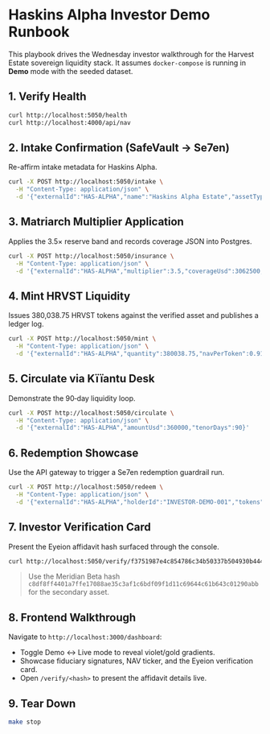 # Haskins Alpha Investor Demo Runbook

This playbook drives the Wednesday investor walkthrough for the Harvest Estate sovereign liquidity stack. It assumes `docker-compose` is running in **Demo** mode with the seeded dataset.

## 1. Verify Health
```bash
curl http://localhost:5050/health
curl http://localhost:4000/api/nav
```

## 2. Intake Confirmation (SafeVault → Se7en)
Re-affirm intake metadata for Haskins Alpha.
```bash
curl -X POST http://localhost:5050/intake \
  -H "Content-Type: application/json" \
  -d '{"externalId":"HAS-ALPHA","name":"Haskins Alpha Estate","assetType":"CSDN","jurisdiction":"US-DE-TRUST","valuationUsd":875000}'
```

## 3. Matriarch Multiplier Application
Applies the 3.5× reserve band and records coverage JSON into Postgres.
```bash
curl -X POST http://localhost:5050/insurance \
  -H "Content-Type: application/json" \
  -d '{"externalId":"HAS-ALPHA","multiplier":3.5,"coverageUsd":3062500,"jurisdiction":"US-DE","floor":0.85}'
```

## 4. Mint HRVST Liquidity
Issues 380,038.75 HRVST tokens against the verified asset and publishes a ledger log.
```bash
curl -X POST http://localhost:5050/mint \
  -H "Content-Type: application/json" \
  -d '{"externalId":"HAS-ALPHA","quantity":380038.75,"navPerToken":0.91,"policyFloor":0.85}'
```

## 5. Circulate via Kïïantu Desk
Demonstrate the 90‑day liquidity loop.
```bash
curl -X POST http://localhost:5050/circulate \
  -H "Content-Type: application/json" \
  -d '{"externalId":"HAS-ALPHA","amountUsd":360000,"tenorDays":90}'
```

## 6. Redemption Showcase
Use the API gateway to trigger a Se7en redemption guardrail run.
```bash
curl -X POST http://localhost:5050/redeem \
  -H "Content-Type: application/json" \
  -d '{"externalId":"HAS-ALPHA","holderId":"INVESTOR-DEMO-001","tokens":1250}'
```

## 7. Investor Verification Card
Present the Eyeion affidavit hash surfaced through the console.
```bash
curl http://localhost:5050/verify/f3751987e4c854786c34b50337b504930b444a3fb4678b01f644fdb7caae34a9
```
> Use the Meridian Beta hash `c8df8ff4401a7ffe17088ae35c3af1c6bdf09f1d11c69644c61b643c01290abb` for the secondary asset.

## 8. Frontend Walkthrough
Navigate to `http://localhost:3000/dashboard`:
- Toggle Demo ↔ Live mode to reveal violet/gold gradients.
- Showcase fiduciary signatures, NAV ticker, and the Eyeion verification card.
- Open `/verify/<hash>` to present the affidavit details live.

## 9. Tear Down
```bash
make stop
```
